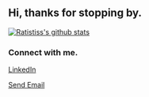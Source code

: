 ## Hi, thanks for stopping by.

[![Ratistiss's github stats](https://github-readme-stats.vercel.app/api?username=ratistiss&hide=stars,prs,issues,contribs&show_icons=true&count_private=true&theme=radical)](https://github.com/ratistiss/github-readme-stats)

### Connect with me.
<a href='linkedin.com/in/matt--anderson/'>LinkedIn</a>

<a href="mailto: manderson3600@gmail.com?subject=Github">Send Email</a>
